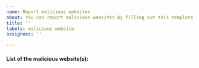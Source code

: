 ```yaml
---
name: Report malicious websites
about: You can report malicious websites by filling out this template
title: ''
labels: malicious website
assignees: ''

---
```


#### List of the malicious website(s):

<!-- To prevent tracking and being clickable, wrap the website URL in a code tag please. **mandatory** -->
<!-- Warn with "NSFW" where applicable -->
